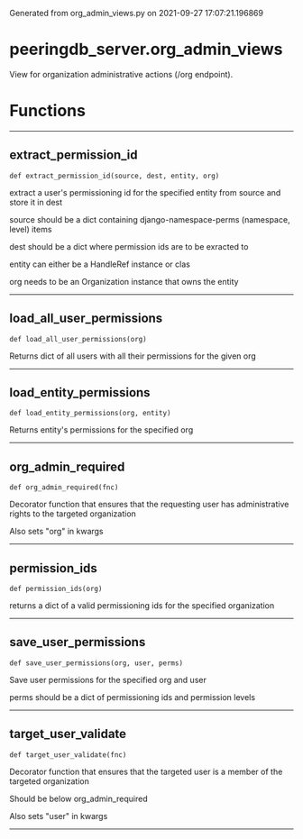 Generated from org_admin_views.py on 2021-09-27 17:07:21.196869

# peeringdb_server.org_admin_views

View for organization administrative actions (/org endpoint).

# Functions
---

## extract_permission_id
`def extract_permission_id(source, dest, entity, org)`

extract a user's permissioning id for the specified
entity from source <dict> and store it in dest <dict>

source should be a dict containing django-namespace-perms
(namespace, level) items

dest should be a dict where permission ids are to be
exracted to

entity can either be a HandleRef instance or clas

org needs to be an Organization instance that owns the
entity

---
## load_all_user_permissions
`def load_all_user_permissions(org)`

Returns dict of all users with all their permissions for
the given org

---
## load_entity_permissions
`def load_entity_permissions(org, entity)`

Returns entity's permissions for the specified org

---
## org_admin_required
`def org_admin_required(fnc)`

Decorator function that ensures that the requesting user
has administrative rights to the targeted organization

Also sets "org" in kwargs

---
## permission_ids
`def permission_ids(org)`

returns a dict of a valid permissioning ids for
the specified organization

---
## save_user_permissions
`def save_user_permissions(org, user, perms)`

Save user permissions for the specified org and user

perms should be a dict of permissioning ids and permission levels

---
## target_user_validate
`def target_user_validate(fnc)`

Decorator function that ensures that the targeted user
is a member of the targeted organization

Should be below org_admin_required

Also sets "user" in kwargs

---